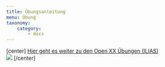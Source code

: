 ```yaml
---
title: Übungsanleitung
menu: Übung
taxonomy:
    category:
        - docs
---
```

[center]
[Hier geht es weiter zu den Open XX Übungen (ILIAS)<br> ![](/images/exercise.png?resize=200,200)](https://ilias.opengeoedu.de/ilias/goto.php?target=cat_77&client_id=opengeoedu)
[/center]
